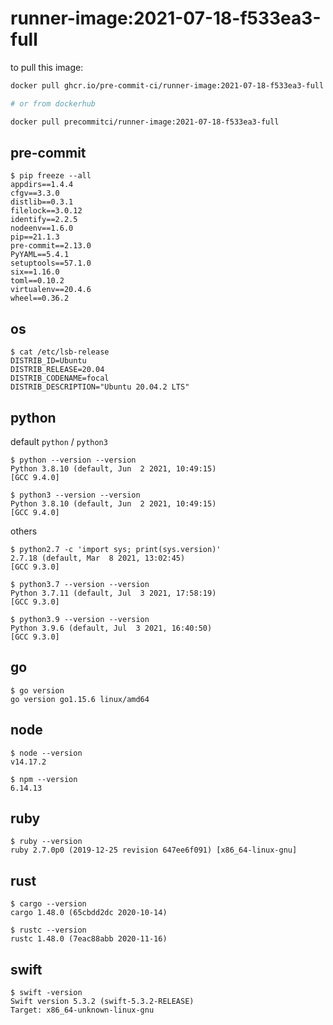 runner-image:2021-07-18-f533ea3-full
====================================

to pull this image:

```bash
docker pull ghcr.io/pre-commit-ci/runner-image:2021-07-18-f533ea3-full

# or from dockerhub

docker pull precommitci/runner-image:2021-07-18-f533ea3-full
```

## pre-commit

```console
$ pip freeze --all
appdirs==1.4.4
cfgv==3.3.0
distlib==0.3.1
filelock==3.0.12
identify==2.2.5
nodeenv==1.6.0
pip==21.1.3
pre-commit==2.13.0
PyYAML==5.4.1
setuptools==57.1.0
six==1.16.0
toml==0.10.2
virtualenv==20.4.6
wheel==0.36.2
```

## os

```console
$ cat /etc/lsb-release
DISTRIB_ID=Ubuntu
DISTRIB_RELEASE=20.04
DISTRIB_CODENAME=focal
DISTRIB_DESCRIPTION="Ubuntu 20.04.2 LTS"
```

## python

default `python` / `python3`

```console
$ python --version --version
Python 3.8.10 (default, Jun  2 2021, 10:49:15)
[GCC 9.4.0]

$ python3 --version --version
Python 3.8.10 (default, Jun  2 2021, 10:49:15)
[GCC 9.4.0]
```

others

```console
$ python2.7 -c 'import sys; print(sys.version)'
2.7.18 (default, Mar  8 2021, 13:02:45)
[GCC 9.3.0]

$ python3.7 --version --version
Python 3.7.11 (default, Jul  3 2021, 17:58:19)
[GCC 9.3.0]

$ python3.9 --version --version
Python 3.9.6 (default, Jul  3 2021, 16:40:50)
[GCC 9.3.0]
```

## go

```console
$ go version
go version go1.15.6 linux/amd64
```

## node

```console
$ node --version
v14.17.2

$ npm --version
6.14.13
```

## ruby

```console
$ ruby --version
ruby 2.7.0p0 (2019-12-25 revision 647ee6f091) [x86_64-linux-gnu]
```

## rust

```console
$ cargo --version
cargo 1.48.0 (65cbdd2dc 2020-10-14)

$ rustc --version
rustc 1.48.0 (7eac88abb 2020-11-16)
```

## swift

```console
$ swift -version
Swift version 5.3.2 (swift-5.3.2-RELEASE)
Target: x86_64-unknown-linux-gnu
```
